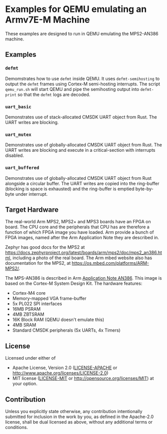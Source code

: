 # Examples for QEMU emulating an Armv7E-M Machine

These examples are designed to run in QEMU emulating the MPS2-AN386 machine.

## Examples

### `defmt`

Demomstrates how to use `defmt` inside QEMU. It uses `defmt-semihosting` to output the `defmt` frames using Cortex-M semi-hosting interrupts. The script `qemu_run.sh` will start QEMU and pipe the semihosting output into `defmt-print` so that the `defmt` logs are decoded.

### `uart_basic`

Demonstrates use of stack-allocated CMSDK UART object from Rust. The UART writes are blocking.

### `uart_mutex`

Demonstrates use of globally-allocated CMSDK UART object from Rust. The UART writes are blocking and execute in a critical-section with interrupts disabled.

### `uart_buffered`

Demonstrates use of globally-allocated CMSDK UART object from Rust alongside a circular buffer. The UART writes are copied into the ring-buffer (blocking is space is exhausted) and the ring-buffer is emptied byte-by-byte under interrupt.

## Target Hardware

The real-world Arm MPS2, MPS2+ and MPS3 boards have an FPGA on board. The CPU core and the peripherals that CPU has are therefore a function of which FPGA image you have loaded. Arm provide a bunch of FPGA images, named after the Arm Application Note they are described in.

Zephyr has good docs for the MPS2 at <https://docs.zephyrproject.org/latest/boards/arm/mps2/doc/mps2_an386.html>, including a photo of the real board. The Arm mbed website also has documentation for the MPS2, at <https://os.mbed.com/platforms/ARM-MPS2/>.

The MPS-AN386 is described in Arm [Application Note AN386]. This image is based on the Cortex-M System Design Kit. The hardware features:

* Cortex-M4 core
* Memory-mapped VGA frame-buffer
* 5x PL022 SPI interfaces
* 16MB PSRAM
* 4MB ZBTSRAM
* 16K Block RAM (QEMU doesn't emulate this)
* 4MB SRAM
* Standard CMSDK peripherals (5x UARTs, 4x Timers)

[Application Note AN386]: https://developer.arm.com/documentation/dai0386/latest/

## License

Licensed under either of

* Apache License, Version 2.0 ([LICENSE-APACHE](../LICENSE-APACHE) or
  <http://www.apache.org/licenses/LICENSE-2.0>)
* MIT license ([LICENSE-MIT](../LICENSE-MIT) or
<http://opensource.org/licenses/MIT>) at your option.

## Contribution

Unless you explicitly state otherwise, any contribution intentionally submitted
for inclusion in the work by you, as defined in the Apache-2.0 license, shall be
dual licensed as above, without any additional terms or conditions.
